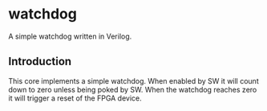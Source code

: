 # watchdog
A simple watchdog written in Verilog.

## Introduction
This core implements a simple watchdog. When enabled by SW it will count down to zero
unless being poked by SW. When the watchdog reaches zero it will trigger a reset
of the FPGA device.
